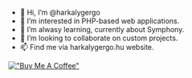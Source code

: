 - 👋 Hi, I’m @harkalygergo
- 👀 I’m interested in PHP-based web applications.
- 🌱 I’m alwasy learning, currently about Symphony. 
- 💞️ I’m looking to collaborate on custom projects.
- 📫 Find me via harkalygergo.hu website.

[!["Buy Me A Coffee"](https://www.buymeacoffee.com/assets/img/custom_images/orange_img.png)](https://www.buymeacoffee.com/harkalygergo)

<!---
harkalygergo/harkalygergo is a ✨ special ✨ repository because its `README.md` (this file) appears on your GitHub profile.
You can click the Preview link to take a look at your changes.
--->
